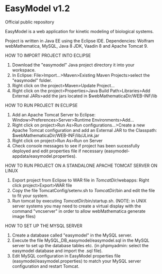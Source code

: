# EasyModel v1.2
Official public repository

EasyModel is a web application for kinetic modeling of biological systems.

Project is written in Java EE using the Eclipse IDE.
Dependencies: Wolfram webMathematica, MySQL, Java 8 JDK, Vaadin 8 and Apache Tomcat 9.

HOW TO IMPORT PROJECT INTO ECLIPSE

1. Download the "easymodel" Java project directory it into your workspace.
2. In Eclipse: File>Import...>Maven>Existing Maven Projects>select the "easymodel" folder.
3. Right click on the project>Maven>Update Project...
4. Right click on the project>Properties>Java Build Path>Libraries>Add External JARs>add the jars located in $webMathematicaDir/WEB-INF/lib

HOW TO RUN PROJECT IN ECLIPSE

1. Add an Apache Tomcat Server to Eclipse: Window>Preferences>Server>Runtime Environments>Add...
2. Right click on project>Run As>Run configurations...>Create a new Apache Tomcat configuration and add an External JAR to the Classpath: $webMathematicaDir/WEB-INF/lib/JLink.jar
3. Right click on project>Run As>Run on Server
4. Check console messages to see if project has been sucessfully deployed and edit properties file if necessary (easymodel-appdata/easymodel.properties).

HOW TO RUN PROJECT ON A STANDALONE APACHE TOMCAT SERVER ON LINUX

1. Export project from Eclipse to WAR file in $TomcatDir$/webapps: Right click project>Export>WAR file
2. Copy the file TomcatConfig/setenv.sh to $TomcatDir$/bin and edit the file to fit your system.
3. Run tomcat by executing $TomcatDir$/bin/startup.sh.
(NOTE: in UNIX server systems you may need to create a virtual display with the command "vncserver" in order to allow webMathematica generate image files)

HOW TO SET UP THE MYSQL SERVER

1. Create a database called "easymodel" in the MySQL server.
2. Execute the file MySQL_DB_easymodel/easymodel.sql in the MySQL server to set up the database tables etc. (in phpmyadmin: select the easymodel database and import the .sql file).
3. Edit MySQL configuration in EasyModel properties file (easymodel/easymodel.properties) to match your MySQL server configuration and restart Tomcat.
